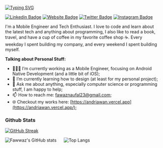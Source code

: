 [![Typing SVG](https://readme-typing-svg.demolab.com?font=Rethink+Sans&weight=500&size=24&letterSpacing=&duration=4000&pause=1000&color=70A5FD&repeat=false&width=435&lines=Hello+There!+My+Name+is+Fawwaz+%F0%9F%91%8B)](https://git.io/typing-svg)

[![Linkedin Badge](https://img.shields.io/badge/-LinkedIn-0e76a8?style=flat-square&logo=Linkedin&logoColor=white)](https://linkedin.com/in/naufal-fawwaz-andriawan)
[![Website Badge](https://img.shields.io/badge/Website-3b5998?style=flat-square&logo=google-chrome&logoColor=white)](https://andriawan24.github.io)
[![Twitter Badge](https://img.shields.io/badge/-Twitter-00acee?style=flat-square&logo=Twitter&logoColor=white)](https://twitter.com/fawaznaufal23)
[![Instagram Badge](https://img.shields.io/badge/-Instagram-e4405f?style=flat-square&logo=Instagram&logoColor=white)](https://instagram.com/andriawan245/)

I'm a Mobile Engineer and Tech Enthusiast. I love to code and learn about the latest tech and anything about programming, I also like to read a book, travel, and have a cup of coffee in my favorite coffee shop ☕️. Every weekday I spent building my company, and every weekend I spent building myself.

**Talking about Personal Stuff:**

- 👨🏻‍💻 I’m currently working as a Mobile Engineer, focusing on Android Native Development (and a little bit of iOS);
- 🚀 I’m currently learning how to design (at least for my personal project);
- 💬 Ask me about anything, especially computer science or programming stuff, I am happy to help;
- 📫 How to reach me: [fawaznaufal23@gmail.com](mailto:fawaznaufal23@gmail.com);
- 🌐 Checkout my works here: [https://andriawan.vercel.app](https://andriawan.vercel.app/);

### Github Stats
[![GitHub Streak](https://streak-stats.demolab.com?user=andriawan24&theme=tokyonight)](https://git.io/streak-stats)

<div style="display: inline-flex; gap: 24px;">
  <img src="https://github-readme-stats.vercel.app/api?username=andriawan24&show_icons=true&theme=tokyonight" alt="Fawwaz's GitHub stats" />
  <img src="https://github-readme-stats.vercel.app/api/top-langs/?username=andriawan24&layout=compact&show_icons=true&theme=tokyonight" alt="Top Langs" />
</div>
